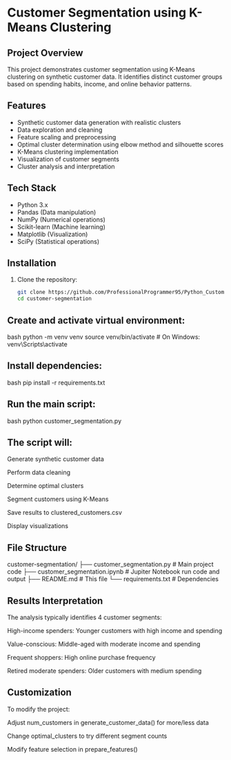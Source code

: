 # Customer Segmentation using K-Means Clustering

## Project Overview
This project demonstrates customer segmentation using K-Means clustering on synthetic customer data. It identifies distinct customer groups based on spending habits, income, and online behavior patterns.

## Features
- Synthetic customer data generation with realistic clusters
- Data exploration and cleaning
- Feature scaling and preprocessing
- Optimal cluster determination using elbow method and silhouette scores
- K-Means clustering implementation
- Visualization of customer segments
- Cluster analysis and interpretation

## Tech Stack
- Python 3.x
- Pandas (Data manipulation)
- NumPy (Numerical operations)
- Scikit-learn (Machine learning)
- Matplotlib (Visualization)
- SciPy (Statistical operations)

## Installation
1. Clone the repository:
   ```bash
   git clone https://github.com/ProfessionalProgrammer95/Python_Customer_Segmentation.git
   cd customer-segmentation
   
## Create and activate virtual environment:

bash
python -m venv venv
source venv/bin/activate  # On Windows: venv\Scripts\activate

## Install dependencies:

bash
pip install -r requirements.txt


## Run the main script:

bash
python customer_segmentation.py

## The script will:

Generate synthetic customer data

Perform data cleaning

Determine optimal clusters

Segment customers using K-Means

Save results to clustered_customers.csv

Display visualizations

## File Structure

customer-segmentation/
├── customer_segmentation.py    # Main project code
├── customer_segmentation.ipynb # Jupiter Notebook run code and output
├── README.md                   # This file
└── requirements.txt            # Dependencies

## Results Interpretation
The analysis typically identifies 4 customer segments:

High-income spenders: Younger customers with high income and spending

Value-conscious: Middle-aged with moderate income and spending

Frequent shoppers: High online purchase frequency

Retired moderate spenders: Older customers with medium spending

## Customization
To modify the project:

Adjust num_customers in generate_customer_data() for more/less data

Change optimal_clusters to try different segment counts

Modify feature selection in prepare_features()

